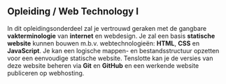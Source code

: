 Opleiding **/ Web Technology I**
--------------------------------

In dit opleidingsonderdeel zal je vertrouwd geraken met de gangbare **vakterminologie** van **internet** en webdesign. Je zal een basis **statische website** kunnen bouwen m.b.v. webtechnologieën: **HTML**, **CSS** en **JavaScript**. Je kan een logische mappen- en bestandsstructuur opzetten voor een eenvoudige statische website. Tenslotte kan je de versies van deze website beheren via **Git** en **GitHub** en een werkende website publiceren op webhosting.